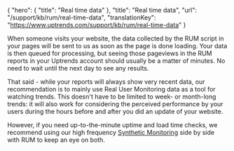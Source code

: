 {
  "hero": {
    "title": "Real time data"
  },
  "title": "Real time data",
  "url": "/support/kb/rum/real-time-data",
  "translationKey": "https://www.uptrends.com/support/kb/rum/real-time-data"
}

When someone visits your website, the data collected by the RUM script in your pages will be sent to us as soon as the page is done loading. Your data is then queued for processing, but seeing those pageviews in the RUM reports in your Uptrends account should usually be a matter of minutes. No need to wait until the next day to see any results.

That said - while your reports will always show very recent data, our recommendation is to mainly use Real User Monitoring data as a tool for watching trends. This doesn't have to be limited to week- or month-long trends: it will also work for considering the perceived performance by your users during the hours before and after you did an update of your website.

However, if you need up-to-the-minute uptime and load time checks, we recommend using our high frequency [Synthetic Monitoring](/support/kb/synthetic-monitoring/uptime-monitoring/http-and-https) side by side with RUM to keep an eye on both.
